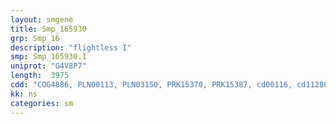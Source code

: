 ```yaml
---
layout: smgene
title: Smp_165930
grp: Smp_16
description: "flightless I"
smp: Smp_165930.1
uniprot: "G4V8P7"
length:  3975
cdd: "COG4886, PLN00113, PLN03150, PRK15370, PRK15387, cd00116, cd11280, cd11288, cd11290, cd11291, cd11292, cd11293, cl15697, cl19302, cl22710, pfam00626, pfam12799, pfam13855, smart00262"
kk: ns
categories: sm
---
```

